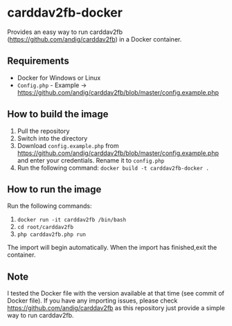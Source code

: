 
# carddav2fb-docker

Provides an easy way to run carddav2fb (https://github.com/andig/carddav2fb) in a Docker container.

## Requirements

- Docker for Windows or Linux
- `Config.php` - Example -> https://github.com/andig/carddav2fb/blob/master/config.example.php

## How to build the image

1. Pull the repository
1. Switch into the directory
1. Download `config.example.php` from https://github.com/andig/carddav2fb/blob/master/config.example.php and enter your credentials. Rename it to `config.php`
1. Run the following command: `docker build -t carddav2fb-docker .`

## How to run the image

Run the following commands:
1.  `docker run -it carddav2fb /bin/bash`
2.  `cd root/carddav2fb`
3.  `php carddav2fb.php run`

The import will begin automatically. When the import has finished,exit the container.

## Note

I tested the Docker file with the version available at that time (see commit of Docker file). If you have any importing issues, please check https://github.com/andig/carddav2fb as this repository just provide a simple way to run carddav2fb.